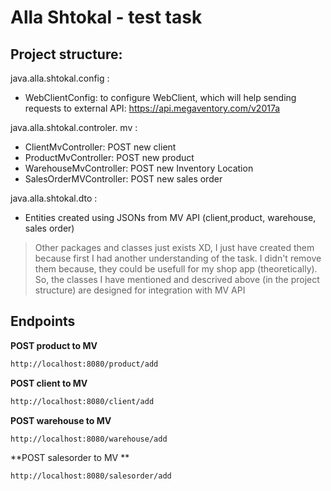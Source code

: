 # Alla Shtokal - test task

## Project structure:

java.alla.shtokal.config :

- WebClientConfig:  to configure WebClient, which will help sending requests to external API: https://api.megaventory.com/v2017a

java.alla.shtokal.controler. mv :

- ClientMvController:  POST new client
- ProductMvController:  POST new product
- WarehouseMvController:  POST new Inventory Location
- SalesOrderMVController:  POST new sales order

java.alla.shtokal.dto :
- Entities created using JSONs from MV API  (client,product, warehouse, sales order)

> Other packages and classes just exists XD,
> I just have created them because first I had 
> another understanding of the task. I didn't 
> remove them because, they could be usefull for my shop app (theoretically).
> So, the classes I have mentioned and descrived above (in 
> the project structure) are designed for integration with MV API

## Endpoints
**POST product to MV**
```sh
http://localhost:8080/product/add
```
**POST client to MV**
```sh
http://localhost:8080/client/add
```
**POST warehouse to MV**
```sh
http://localhost:8080/warehouse/add
```
**POST salesorder  to MV **
```sh
http://localhost:8080/salesorder/add
```
